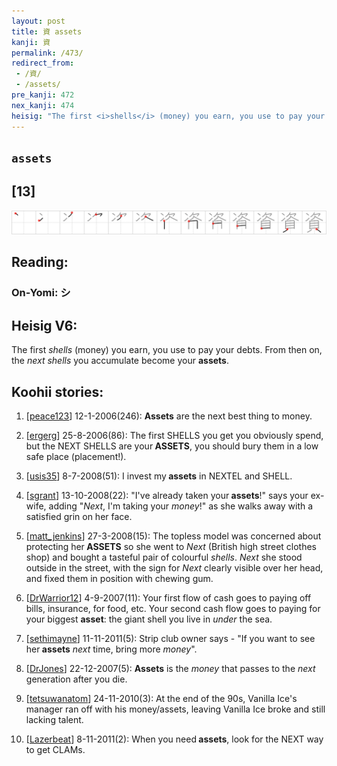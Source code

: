 ```yaml
---
layout: post
title: 資 assets
kanji: 資
permalink: /473/
redirect_from:
 - /資/
 - /assets/
pre_kanji: 472
nex_kanji: 474
heisig: "The first <i>shells</i> (money) you earn, you use to pay your debts. From then on, the <i>next shells</i> you accumulate become your <b>assets</b>."
---
```


## `assets`

## [13]

<div class="stroke"><img src="../images/E8B387.png" /></div>

## Reading:

### On-Yomi: シ

## Heisig V6:

The first <i>shells</i> (money) you earn, you use to pay your debts. From then on, the <i>next shells</i> you accumulate become your <b>assets</b>.

## Koohii stories:

1) [<a href="http://kanji.koohii.com/profile/peace123">peace123</a>] 12-1-2006(246): <strong>Assets</strong> are the next best thing to money.

2) [<a href="http://kanji.koohii.com/profile/ergerg">ergerg</a>] 25-8-2006(86): The first SHELLS you get you obviously spend, but the NEXT SHELLS are your<strong> ASSETS</strong>, you should bury them in a low safe place (placement!).

3) [<a href="http://kanji.koohii.com/profile/usis35">usis35</a>] 8-7-2008(51): I invest my<strong> assets</strong> in NEXTEL and SHELL.

4) [<a href="http://kanji.koohii.com/profile/sgrant">sgrant</a>] 13-10-2008(22): &quot;I&#039;ve already taken your<strong> assets</strong>!&quot; says your ex-wife, adding &quot;<em>Next</em>, I&#039;m taking your <em>money</em>!&quot; as she walks away with a satisfied grin on her face.

5) [<a href="http://kanji.koohii.com/profile/matt_jenkins">matt_jenkins</a>] 27-3-2008(15): The topless model was concerned about protecting her<strong> ASSETS</strong> so she went to <em>Next</em> (British high street clothes shop) and bought a tasteful pair of colourful <em>shells</em>. <em>Next</em> she stood outside in the street, with the sign for <em>Next</em> clearly visible over her head, and fixed them in position with chewing gum.

6) [<a href="http://kanji.koohii.com/profile/DrWarrior12">DrWarrior12</a>] 4-9-2007(11): Your first flow of cash goes to paying off bills, insurance, for food, etc. Your second cash flow goes to paying for your biggest <strong>asset</strong>: the giant shell you live in <em>under</em> the sea.

7) [<a href="http://kanji.koohii.com/profile/sethimayne">sethimayne</a>] 11-11-2011(5): Strip club owner says - &quot;If you want to see her<strong> assets</strong> <em>next</em> time, bring more <em>money</em>&quot;.

8) [<a href="http://kanji.koohii.com/profile/DrJones">DrJones</a>] 22-12-2007(5): <strong>Assets</strong> is the <em>money</em> that passes to the <em>next</em> generation after you die.

9) [<a href="http://kanji.koohii.com/profile/tetsuwanatom">tetsuwanatom</a>] 24-11-2010(3): At the end of the 90s, Vanilla Ice&#039;s manager ran off with his money/assets, leaving Vanilla Ice broke and still lacking talent.

10) [<a href="http://kanji.koohii.com/profile/Lazerbeat">Lazerbeat</a>] 8-11-2011(2): When you need<strong> assets</strong>, look for the NEXT way to get CLAMs.
